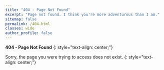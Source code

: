 ```yaml
---
title: "404 - Page Not Found"
excerpt: "Page not found. I think you're more adventurous than I am."
sitemap: false
permalink: /404.html
classes: wide
author_profile: false
---
```

**404 - Page Not Found**
{: style="text-align: center;"}

Sorry, the page you were trying to access does not exist.
{: style="text-align: center;"}
